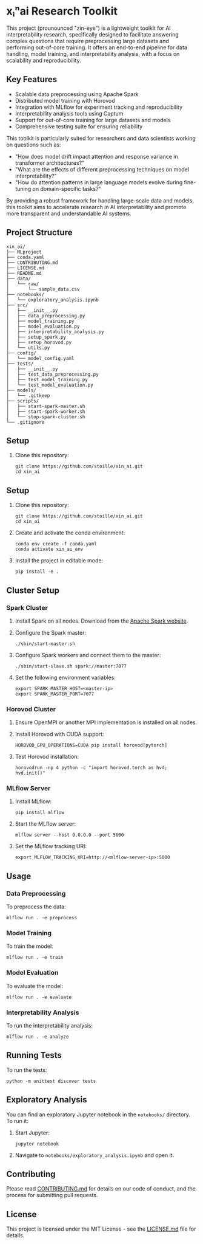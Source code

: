 # xᵢⁿai Research Toolkit

This project (prounounced "zin-eye") is a lightweight toolkit for AI interpretability research, specifically designed to facilitate answering complex questions that require preprocessing large datasets and performing out-of-core training. It offers an end-to-end pipeline for data handling, model training, and interpretability analysis, with a focus on scalability and reproducibility.

## Key Features

- Scalable data preprocessing using Apache Spark
- Distributed model training with Horovod
- Integration with MLflow for experiment tracking and reproducibility
- Interpretability analysis tools using Captum
- Support for out-of-core training for large datasets and models
- Comprehensive testing suite for ensuring reliability

This toolkit is particularly suited for researchers and data scientists working on questions such as:
- "How does model drift impact attention and response variance in transformer architectures?"
- "What are the effects of different preprocessing techniques on model interpretability?"
- "How do attention patterns in large language models evolve during fine-tuning on domain-specific tasks?"

By providing a robust framework for handling large-scale data and models, this toolkit aims to accelerate research in AI interpretability and promote more transparent and understandable AI systems.

## Project Structure

```
xin_ai/
├── MLproject
├── conda.yaml
├── CONTRIBUTING.md
├── LICENSE.md
├── README.md
├── data/
│   └── raw/
│       └── sample_data.csv
├── notebooks/
│   └── exploratory_analysis.ipynb
├── src/
│   ├── __init__.py
│   ├── data_preprocessing.py
│   ├── model_training.py
│   ├── model_evaluation.py
│   ├── interpretability_analysis.py
│   ├── setup_spark.py
│   ├── setup_horovod.py
│   └── utils.py
├── config/
│   └── model_config.yaml
├── tests/
│   ├── __init__.py
│   ├── test_data_preprocessing.py
│   ├── test_model_training.py
│   └── test_model_evaluation.py
├── models/
│   └── .gitkeep
├── scripts/
│   ├── start-spark-master.sh
│   ├── start-spark-worker.sh
│   └── stop-spark-cluster.sh
└── .gitignore
```

## Setup

1. Clone this repository:
   ```
   git clone https://github.com/stoille/xin_ai.git
   cd xin_ai
   ```

## Setup

1. Clone this repository:
   ```
   git clone https://github.com/stoille/xin_ai.git
   cd xin_ai
   ```

2. Create and activate the conda environment:
   ```
   conda env create -f conda.yaml
   conda activate xin_ai_env
   ```

3. Install the project in editable mode:
   ```
   pip install -e .
   ```

## Cluster Setup

### Spark Cluster

1. Install Spark on all nodes. Download from the [Apache Spark website](https://spark.apache.org/downloads.html).

2. Configure the Spark master:
   ```
   ./sbin/start-master.sh
   ```

3. Configure Spark workers and connect them to the master:
   ```
   ./sbin/start-slave.sh spark://master:7077
   ```

4. Set the following environment variables:
   ```
   export SPARK_MASTER_HOST=<master-ip>
   export SPARK_MASTER_PORT=7077
   ```

### Horovod Cluster

1. Ensure OpenMPI or another MPI implementation is installed on all nodes.

2. Install Horovod with CUDA support:
   ```
   HOROVOD_GPU_OPERATIONS=CUDA pip install horovod[pytorch]
   ```

3. Test Horovod installation:
   ```
   horovodrun -np 4 python -c "import horovod.torch as hvd; hvd.init()"
   ```

### MLflow Server

1. Install MLflow:
   ```
   pip install mlflow
   ```

2. Start the MLflow server:
   ```
   mlflow server --host 0.0.0.0 --port 5000
   ```

3. Set the MLflow tracking URI:
   ```
   export MLFLOW_TRACKING_URI=http://<mlflow-server-ip>:5000
   ```

## Usage

### Data Preprocessing

To preprocess the data:

```
mlflow run . -e preprocess
```

### Model Training

To train the model:

```
mlflow run . -e train
```

### Model Evaluation

To evaluate the model:

```
mlflow run . -e evaluate
```

### Interpretability Analysis

To run the interpretability analysis:

```
mlflow run . -e analyze
```

## Running Tests

To run the tests:

```
python -m unittest discover tests
```

## Exploratory Analysis

You can find an exploratory Jupyter notebook in the `notebooks/` directory. To run it:

1. Start Jupyter:
   ```
   jupyter notebook
   ```

2. Navigate to `notebooks/exploratory_analysis.ipynb` and open it.

## Contributing

Please read [CONTRIBUTING.md](CONTRIBUTING.md) for details on our code of conduct, and the process for submitting pull requests.

## License

This project is licensed under the MIT License - see the [LICENSE.md](LICENSE.md) file for details.